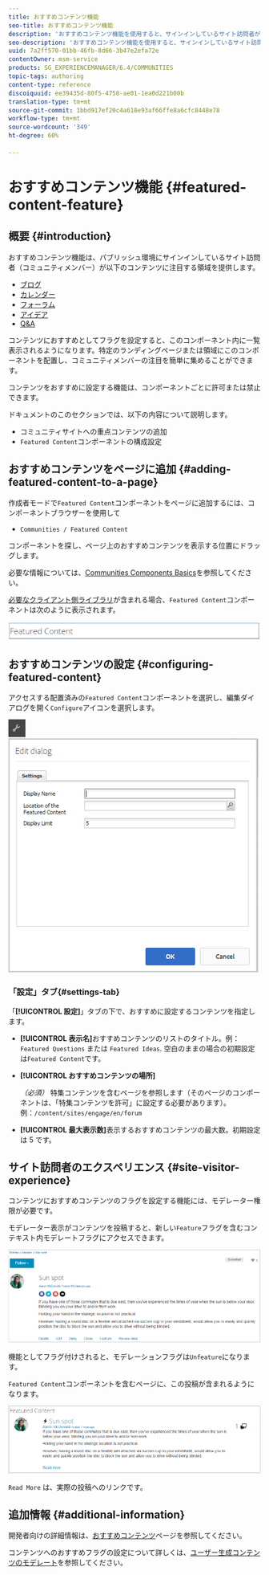 ```yaml
---
title: おすすめコンテンツ機能
seo-title: おすすめコンテンツ機能
description: 'おすすめコンテンツ機能を使用すると、サインインしているサイト訪問者がコンテンツに注目します '
seo-description: 'おすすめコンテンツ機能を使用すると、サインインしているサイト訪問者がコンテンツに注目します '
uuid: 7a2ff570-01bb-46fb-8d66-3b47e2efa72e
contentOwner: msm-service
products: SG_EXPERIENCEMANAGER/6.4/COMMUNITIES
topic-tags: authoring
content-type: reference
discoiquuid: ee39435d-80f5-4758-ae01-1ea0d221b00b
translation-type: tm+mt
source-git-commit: 1bbd917ef20c4a618e93af66ffe8a6cfc8448e78
workflow-type: tm+mt
source-wordcount: '349'
ht-degree: 60%

---
```



# おすすめコンテンツ機能  {#featured-content-feature}

## 概要 {#introduction}

おすすめコンテンツ機能は、パブリッシュ環境にサインインしているサイト訪問者（コミュニティメンバー）が以下のコンテンツに注目する領域を提供します。

* [ブログ](blog-feature.md)
* [カレンダー](calendar.md)
* [フォーラム](forum.md)
* [アイデア](ideation-feature.md)
* [Q&amp;A](working-with-qna.md)

コンテンツにおすすめとしてフラグを設定すると、このコンポーネント内に一覧表示されるようになります。特定のランディングページまたは領域にこのコンポーネントを配置し、コミュニティメンバーの注目を簡単に集めることができます。

コンテンツをおすすめに設定する機能は、コンポーネントごとに許可または禁止できます。

ドキュメントのこのセクションでは、以下の内容について説明します。

* コミュニティサイトへの重点コンテンツの追加
* `Featured Content`コンポーネントの構成設定

## おすすめコンテンツをページに追加 {#adding-featured-content-to-a-page}

作成者モードで`Featured Content`コンポーネントをページに追加するには、コンポーネントブラウザーを使用して

* `Communities / Featured Content`

コンポーネントを探し、ページ上のおすすめコンテンツを表示する位置にドラッグします。

必要な情報については、[Communities Components Basics](basics.md)を参照してください。

[必要なクライアント側ライブラリ](essentials-featured.md#essentials-for-client-side)が含まれる場合、`Featured Content`コンポーネントは次のように表示されます。

![chlimage_1-13](assets/chlimage_1-13.png)

## おすすめコンテンツの設定 {#configuring-featured-content}

アクセスする配置済みの`Featured Content`コンポーネントを選択し、編集ダイアログを開く`Configure`アイコンを選択します。

![chlimage_1-14](assets/chlimage_1-14.png) ![chlimage_1-15](assets/chlimage_1-15.png)

### 「設定」タブ{#settings-tab}

「**[!UICONTROL 設定]**」タブの下で、おすすめに設定するコンテンツを指定します。

* **[!UICONTROL 表示名]**&#x200B;おすすめコンテンツのリストのタイトル。例： 
`Featured Questions` または `Featured Ideas`. 空白のままの場合の初期設定は`Featured Content`です。

* **[!UICONTROL おすすめコンテンツの場所]**

   *（必須）* 特集コンテンツを含むページを参照します（そのページのコンポーネントは、「特集コンテンツを許可」に設定する必要があります）。例：`/content/sites/engage/en/forum`

* **[!UICONTROL 最大表示数]**&#x200B;表示するおすすめコンテンツの最大数。初期設定は 5 です。

## サイト訪問者のエクスペリエンス {#site-visitor-experience}

コンテンツにおすすめコンテンツのフラグを設定する機能には、モデレーター権限が必要です。

モデレーター表示がコンテンツを投稿すると、新しい`Feature`フラグを含むコンテキスト内モデレートフラグにアクセスできます。

![chlimage_1-16](assets/chlimage_1-16.png)

機能としてフラグ付けされると、モデレーションフラグは`Unfeature`になります。

`Featured Content`コンポーネントを含むページに、この投稿が含まれるようになります。

![chlimage_1-17](assets/chlimage_1-17.png)

`Read More` は、実際の投稿へのリンクです。

## 追加情報 {#additional-information}

開発者向けの詳細情報は、[おすすめコンテンツ](essentials-featured.md)ページを参照してください。

コンテンツへのおすすめフラグの設定について詳しくは、[ユーザー生成コンテンツのモデレート](moderate-ugc.md)を参照してください。
